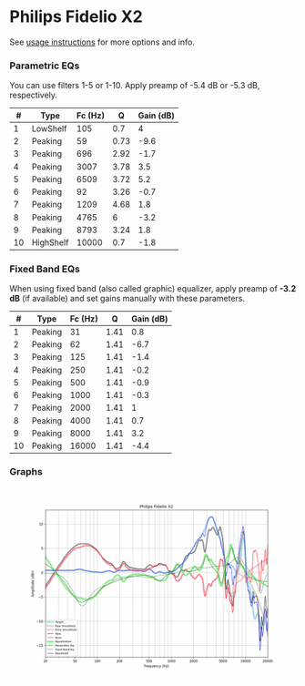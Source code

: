 # Philips Fidelio X2
See [usage instructions](https://github.com/jaakkopasanen/AutoEq#usage) for more options and info.

### Parametric EQs
You can use filters 1-5 or 1-10. Apply preamp of -5.4 dB or -5.3 dB, respectively.

|   # | Type      |   Fc (Hz) |    Q |   Gain (dB) |
|-----|-----------|-----------|------|-------------|
|   1 | LowShelf  |       105 | 0.7  |         4   |
|   2 | Peaking   |        59 | 0.73 |        -9.6 |
|   3 | Peaking   |       696 | 2.92 |        -1.7 |
|   4 | Peaking   |      3007 | 3.78 |         3.5 |
|   5 | Peaking   |      6509 | 3.72 |         5.2 |
|   6 | Peaking   |        92 | 3.26 |        -0.7 |
|   7 | Peaking   |      1209 | 4.68 |         1.8 |
|   8 | Peaking   |      4765 | 6    |        -3.2 |
|   9 | Peaking   |      8793 | 3.24 |         1.8 |
|  10 | HighShelf |     10000 | 0.7  |        -1.8 |

### Fixed Band EQs
When using fixed band (also called graphic) equalizer, apply preamp of **-3.2 dB** (if available) and set gains manually with these parameters.

|   # | Type    |   Fc (Hz) |    Q |   Gain (dB) |
|-----|---------|-----------|------|-------------|
|   1 | Peaking |        31 | 1.41 |         0.8 |
|   2 | Peaking |        62 | 1.41 |        -6.7 |
|   3 | Peaking |       125 | 1.41 |        -1.4 |
|   4 | Peaking |       250 | 1.41 |        -0.2 |
|   5 | Peaking |       500 | 1.41 |        -0.9 |
|   6 | Peaking |      1000 | 1.41 |        -0.3 |
|   7 | Peaking |      2000 | 1.41 |         1   |
|   8 | Peaking |      4000 | 1.41 |         0.7 |
|   9 | Peaking |      8000 | 1.41 |         3.2 |
|  10 | Peaking |     16000 | 1.41 |        -4.4 |

### Graphs
![](./Philips%20Fidelio%20X2.png)
